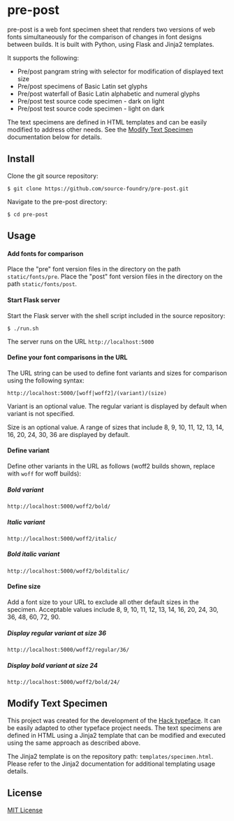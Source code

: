 # pre-post

pre-post is a web font specimen sheet that renders two versions of web fonts simultaneously for the comparison of changes in font designs between builds.  It is built with Python, using Flask and Jinja2 templates.

It supports the following:

- Pre/post pangram string with selector for modification of displayed text size
- Pre/post specimens of Basic Latin set glyphs
- Pre/post waterfall of Basic Latin alphabetic and numeral glyphs
- Pre/post test source code specimen - dark on light
- Pre/post test source code specimen - light on dark

The text specimens are defined in HTML templates and can be easily modified to address other needs.  See the [Modify Text Specimen]() documentation below for details.

## Install

Clone the git source repository:

```
$ git clone https://github.com/source-foundry/pre-post.git
```

Navigate to the pre-post directory:

```
$ cd pre-post
```

## Usage

#### Add fonts for comparison

Place the "pre" font version files in the directory on the path `static/fonts/pre`.  Place the "post" font version files in the directory on the path `static/fonts/post`.

#### Start Flask server

Start the Flask server with the shell script included in the source repository:

```
$ ./run.sh
```

The server runs on the URL `http://localhost:5000`

#### Define your font comparisons in the URL

The URL string can be used to define font variants and sizes for comparison using the following syntax:

```
http://localhost:5000/[woff|woff2]/(variant)/(size)
```

Variant is an optional value.  The regular variant is displayed by default when variant is not specified.  

Size is an optional value.  A range of sizes that include 8, 9, 10, 11, 12, 13, 14, 16, 20, 24, 30, 36 are displayed by default.

#### Define variant

Define other variants in the URL as follows (woff2 builds shown, replace with `woff` for woff builds):

##### Bold variant

```
http://localhost:5000/woff2/bold/
```

##### Italic variant

```
http://localhost:5000/woff2/italic/
```

##### Bold italic variant

```
http://localhost:5000/woff2/bolditalic/
```

#### Define size

Add a font size to your URL to exclude all other default sizes in the specimen.  Acceptable values include 8, 9, 10, 11, 12, 13, 14, 16, 20, 24, 30, 36, 48, 60, 72, 90.

##### Display regular variant at size 36

```
http://localhost:5000/woff2/regular/36/
```

##### Display bold variant at size 24

```
http://localhost:5000/woff2/bold/24/
```

## Modify Text Specimen

This project was created for the development of the [Hack typeface](https://github.com/source-foundry/Hack).  It can be easily adapted to other typeface project needs.  The text specimens are defined in HTML using a Jinja2 template that can be modified and executed using the same approach as described above.  

The Jinja2 template is on the repository path: `templates/specimen.html`.  Please refer to the Jinja2 documentation for additional templating usage details.

## License

[MIT License](LICENSE)



